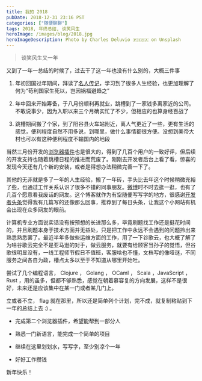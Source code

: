 ```yaml
---
title: 我的 2018
pubDate: 2018-12-31 23:16 PST
categories: ["随便聊聊"]
tags: 2018, 年终总结, 谈笑风生
heroImage: /images/blog/2018.jpg
heroImageDescription: Photo by Charles Deluvio 🇵🇭🇨🇦 on Unsplash
---
```


> 谈笑风生又一年

又到了一年一总结的时候了，过去干了这一年也没有什么别的，大概三件事

1. 年初回国过年期间，拜读了[名人传记](https://neodb.social/book/18tz8wjcqHUWtZdjpddWlu)，学习到了很多人生经验，也更加理解了何为“苟利国家生死以，岂因祸福避趋之”

3. 年中回来开始筹备，于八月份顺利再就业，跳槽到了一家钱多离家近的公司。不敢说事少，因为入职以来三个月确实忙了不少，但相应的也算身经百战了

5. 跳槽期间搬了个家，到了阳谷县火车站附近，离人气更近了一些，更有生活的感觉，便利程度自然不用多说，到哪里，做什么事情都很方便。没想到美帝大村也可以有这种便利程度不输国内的地段

当然三月份开发的[浏览器插件](https://old-panda.com/posts/mpaa-rating-extension)也是很大的，得到了几百个用户的一致好评，但后续的开发支持也随着跳槽日程的推进而荒废了。刚刚去开发者后台上看了看，惊喜的发现今天还有几个新的安装，或者是得想办法稍微完善一下了。

其他的无非就是多了一年的人生经验，搬了一年砖，手头比去年这个时候稍微充裕了些，也通过工作关系认识了很多不错的同事朋友。[微博](https://weibo.com/u/1199303274)时不时去逛一逛，也有了几百个愿意看我废话的网友。这个博客就作为有空随便写写字的地方，很感谢[开发者头条](https://toutiao.io/)觉得我有几篇写的还像那么回事，推荐到了每日头条，让我这个小网站有机会出现在众多网友的眼前。

计算机专业方面说实话没有按预想的长进那么多，毕竟刷题找工作还是挺花时间的，并且刷题本身于技术方面并无益处，只是把工作中永远不会遇到的问题拎出来熟悉熟悉罢了。最近半年多做些运维方面的工作，用了一下谷歌云，也大概了解了为啥谷歌云完全不是亚马逊的对手，做云服务，就要有给顾客当孙子的觉悟，但谷歌很明显没有，一线工程师节假日不值班，客服啥也不懂，文档写的像哑谜，不同服务之间各自为政，槽点太多以至于不知道从哪里开始吐。

尝试了几个编程语言， Clojure ， Golang ， OCaml ， Scala ，JavaScript ， Rust ，用的虽多，但都不够熟悉，感觉在朝着慕容复的方向发展，这样不是很好，未来还是应该集中在某一门或者某几门上。

立或者不立， flag 就在那里，所以还是简单列个计划，完不成，就复制粘贴到下一年的总结上去 :) 。

- 完成第二个浏览器插件，希望能帮到一部分人

- 熟悉一门新语言，能完成一个简单的项目

- 继续在这里划划水，写写字，至少别凉个一年

- 好好工作攒钱

新年快乐！
